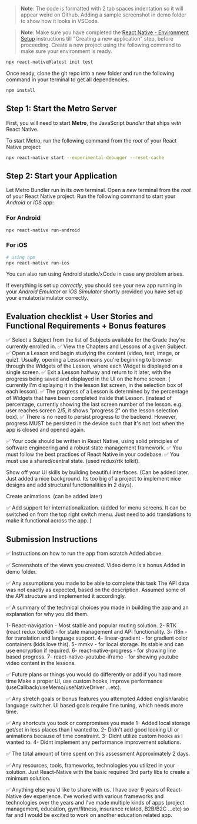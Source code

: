 >**Note**: The code is formatted with 2 tab spaces indentation so it will appear weird on Github. Adding a sample screenshot in demo folder to show how it looks in VSCode.

>**Note**: Make sure you have completed the [React Native - Environment Setup](https://reactnative.dev/docs/environment-setup) instructions till "Creating a new application" step, before proceeding.
Create a new project using the following command to make sure your environment is ready.
```bash
npx react-native@latest init test
```
Once ready, clone the git repo into a new folder and run the following command in your terminal to get all dependencies.

```bash
npm install
```

## Step 1: Start the Metro Server

First, you will need to start **Metro**, the JavaScript _bundler_ that ships _with_ React Native.

To start Metro, run the following command from the _root_ of your React Native project:

```bash
npx react-native start --experimental-debugger --reset-cache
```

## Step 2: Start your Application

Let Metro Bundler run in its _own_ terminal. Open a _new_ terminal from the _root_ of your React Native project. Run the following command to start your _Android_ or _iOS_ app:

### For Android

```bash
npx react-native run-android
```

### For iOS

```bash
# using npm
npx react-native run-ios
```

You can also run using Android studio/xCode in case any problem arises.

If everything is set up _correctly_, you should see your new app running in your _Android Emulator_ or _iOS Simulator_ shortly provided you have set up your emulator/simulator correctly.


## Evaluation checklist + User Stories and Functional Requirements + Bonus features

✅ Select a Subject from the list of Subjects available for the Grade they're currently enrolled in.
✅ View the Chapters and Lessons of a given Subject.
✅ Open a Lesson and begin studying the content (video, text, image, or quiz). Usually, opening a Lesson means you're beginning to browser through the Widgets of the Lesson, where each Widget is displayed on a single screen.
✅ Exit a Lesson halfway and return to it later, with the progress being saved and displayed in the UI on the home screen.
( currently I'm displaying it in the lesson list screen, in the selection box of each lesson).
✅ The progress of a Lesson is determined by the percentage of Widgets that have been completed inside that Lesson.
(instead of percentage, currently showing the last screen number of the lesson. e.g. user reaches screen 2/5, it shows "progress 2" on the lesson selection box).
✅ There is no need to persist progress to the backend. However, progress MUST be persisted in the device such that it's not lost when the app is closed and opened again.

✅ Your code should be written in React Native, using solid principles of software engineering and a robust state management framework.
✅ You must follow the best practices of React Native in your codebase.
✅ You must use a shared/central state. (used redux/rtk tolkit).

Show off your UI skills by building beautiful interfaces.
(Can be added later. Just added a nice background. Its too big of a project to implement nice designs and add structural functionalities in 2 days).

Create animations.
(can be added later)

✅ Add support for internationalization.
(added for menu screens. It can be switched on from the top right switch menu. Just need to add translations to make it functional across the app. )

## Submission Instructions

✅ Instructions on how to run the app from scratch
Added above.

✅ Screenshots of the views you created. Video demo is a bonus
Added in demo folder.

✅ Any assumptions you made to be able to complete this task
The API data was not exactly as expected, based on the description.
Assumed some of the API structure and implemented it accordingly.

✅ A summary of the technical choices you made in building the app and an explanation for why you did them.

1- React-navigation - Most stable and popular routing solution.
2- RTK (react redux toolkit) - for state management and API functionality.
3- i18n - for translation and language support.
4- linear-gradient - for gradient color containers (kids love this).
5- mmkv - for local storage. Its stable and can use encryption if required.
6- react-native-progress - for showing line based progress.
7- react-native-youtube-iframe - for showing youtube video content in the lessons.

✅ Future plans or things you would do differently or add if you had more time
Make a proper UI, use custom hooks, improve performance (useCallback/useMemo/useNativeDriver ...etc).

✅ Any stretch goals or bonus features you attempted
Added english/arabic language switcher. UI based goals require fine tuning, which needs more time.

✅ Any shortcuts you took or compromises you made
1- Added local storage get/set in less places than I wanted to.
2- Didn't add good looking UI or animations because of time constraint.
3- Didnt utilize custom hooks as I wanted to.
4- Didnt implement any performance improvement solutions.

✅ The total amount of time spent on this assessment
Approximately 2 days.

✅ Any resources, tools, frameworks, technologies you utilized in your solution.
Just React-Native with the basic required 3rd party libs to create a minimum solution.

✅ Anything else you'd like to share with us.
I have over 9 years of React-Native dev experience. I've worked with various frameworks and technologies over the years and I've made multiple kinds of apps (project management, education, gym/fitness, insurance related, B2B/B2C ...etc) so far and I would be excited to work on another education related app.





